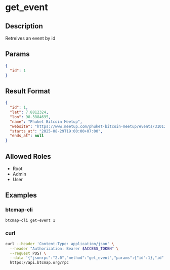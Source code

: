 # get_event

## Description

Retreives an event by id

## Params

```json
{
  "id": 1
}
```

## Result Format

```json
{
  "id": 1,
  "lat": 7.8812324,
  "lon": 98.3884695,
  "name": "Phuket Bitcoin Meetup",
  "website": "https://www.meetup.com/phuket-bitcoin-meetup/events/310120143/",
  "starts_at": "2025-08-29T19:00:00+07:00",
  "ends_at": null
}
```

## Allowed Roles

- Root
- Admin
- User

## Examples

### btcmap-cli

```bash
btcmap-cli get-event 1
```

### curl

```bash
curl --header 'Content-Type: application/json' \
  --header "Authorization: Bearer $ACCESS_TOKEN" \
  --request POST \
  --data '{"jsonrpc":"2.0","method":"get_event","params":{"id":1},"id":1}' \
  https://api.btcmap.org/rpc
```
